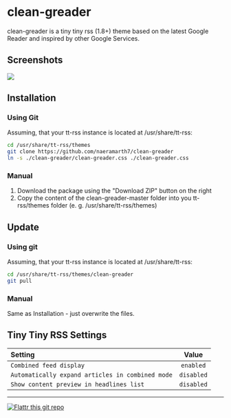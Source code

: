# clean-greader

clean-greader is a tiny tiny rss (1.8+) theme based on the latest Google Reader and inspired by other Google Services.

## Screenshots
![](https://raw.github.com/naeramarth7/clean-greader/master/img/preview.png)

## Installation
### Using Git
Assuming, that your tt-rss instance is located at /usr/share/tt-rss:
```bash
cd /usr/share/tt-rss/themes
git clone https://github.com/naeramarth7/clean-greader
ln -s ./clean-greader/clean-greader.css ./clean-greader.css
```

### Manual
1. Download the package using the "Download ZIP" button on the right
2. Copy the content of the clean-greader-master folder into you tt-rss/themes folder (e. g. /usr/share/tt-rss/themes)

## Update
### Using git
Assuming, that your tt-rss instance is located at /usr/share/tt-rss:
```bash
cd /usr/share/tt-rss/themes/clean-greader
git pull
```

### Manual
Same as Installation - just overwrite the files.

## Tiny Tiny RSS Settings
| Setting                                          | Value      |
|:------------------------------------------------ |:----------:|
| `Combined feed display`                          | `enabled`  |
| `Automatically expand articles in combined mode` | `disabled` |
| `Show content preview in headlines list`         | `disabled` |

---

[![Flattr this git repo](http://api.flattr.com/button/flattr-badge-large.png)](https://flattr.com/submit/auto?user_id=naeramarth7&url=https://github.com/naeramarth7/clean-greader&title=clean-greader&language=&tags=github&category=software) 
